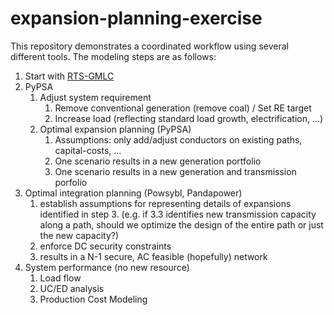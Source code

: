 # expansion-planning-exercise

This repository demonstrates a coordinated workflow using several different tools. The modeling steps are as follows:

1. Start with [RTS-GMLC](reference-matpower/RTS_GMLC/)
2. PyPSA
   1. Adjust system requirement
      1. Remove conventional generation (remove coal) / Set RE target
      2. Increase load (reflecting standard load growth, electrification, ...)
   2. Optimal expansion planning (PyPSA)
      1. Assumptions: only add/adjust conductors on existing paths, capital-costs, ...
      2. One scenario results in a new generation portfolio
      3. One scenario results in a new generation and transmission porfolio
3. Optimal integration planning (Powsybl, Pandapower)
   1. establish assumptions for representing details of expansions identified in step 3. (e.g. if 3.3 identifies new transmission capacity along a path, should we optimize the design of the entire path or just the new capacity?)
   2. enforce DC security constraints
   3. results in a N-1 secure, AC feasible (hopefully) network
4. System performance (no new resource)
   1. Load flow
   2. UC/ED analysis
   3. Production Cost Modeling
